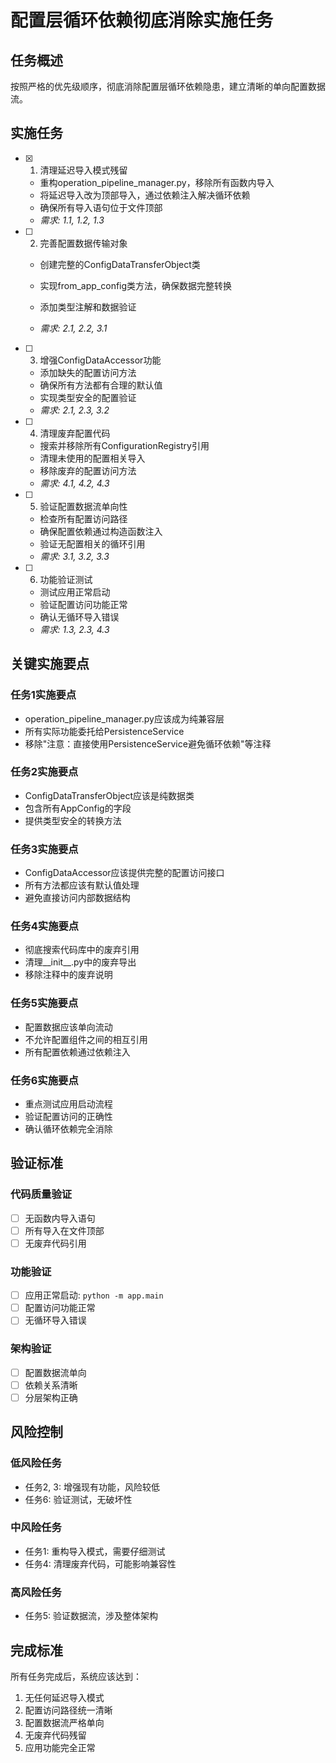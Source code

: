 # 配置层循环依赖彻底消除实施任务

## 任务概述

按照严格的优先级顺序，彻底消除配置层循环依赖隐患，建立清晰的单向配置数据流。

## 实施任务

- [x] 1. 清理延迟导入模式残留


  - 重构operation_pipeline_manager.py，移除所有函数内导入
  - 将延迟导入改为顶部导入，通过依赖注入解决循环依赖
  - 确保所有导入语句位于文件顶部
  - _需求: 1.1, 1.2, 1.3_



- [ ] 2. 完善配置数据传输对象
  - 创建完整的ConfigDataTransferObject类
  - 实现from_app_config类方法，确保数据完整转换
  - 添加类型注解和数据验证


  - _需求: 2.1, 2.2, 3.1_

- [ ] 3. 增强ConfigDataAccessor功能
  - 添加缺失的配置访问方法
  - 确保所有方法都有合理的默认值
  - 实现类型安全的配置验证
  - _需求: 2.1, 2.3, 3.2_

- [ ] 4. 清理废弃配置代码
  - 搜索并移除所有ConfigurationRegistry引用
  - 清理未使用的配置相关导入
  - 移除废弃的配置访问方法
  - _需求: 4.1, 4.2, 4.3_

- [ ] 5. 验证配置数据流单向性
  - 检查所有配置访问路径
  - 确保配置依赖通过构造函数注入
  - 验证无配置相关的循环引用
  - _需求: 3.1, 3.2, 3.3_

- [ ] 6. 功能验证测试
  - 测试应用正常启动
  - 验证配置访问功能正常
  - 确认无循环导入错误
  - _需求: 1.3, 2.3, 4.3_

## 关键实施要点

### 任务1实施要点
- operation_pipeline_manager.py应该成为纯兼容层
- 所有实际功能委托给PersistenceService
- 移除"注意：直接使用PersistenceService避免循环依赖"等注释

### 任务2实施要点
- ConfigDataTransferObject应该是纯数据类
- 包含所有AppConfig的字段
- 提供类型安全的转换方法

### 任务3实施要点
- ConfigDataAccessor应该提供完整的配置访问接口
- 所有方法都应该有默认值处理
- 避免直接访问内部数据结构

### 任务4实施要点
- 彻底搜索代码库中的废弃引用
- 清理__init__.py中的废弃导出
- 移除注释中的废弃说明

### 任务5实施要点
- 配置数据应该单向流动
- 不允许配置组件之间的相互引用
- 所有配置依赖通过依赖注入

### 任务6实施要点
- 重点测试应用启动流程
- 验证配置访问的正确性
- 确认循环依赖完全消除

## 验证标准

### 代码质量验证
- [ ] 无函数内导入语句
- [ ] 所有导入在文件顶部
- [ ] 无废弃代码引用

### 功能验证
- [ ] 应用正常启动: `python -m app.main`
- [ ] 配置访问功能正常
- [ ] 无循环导入错误

### 架构验证
- [ ] 配置数据流单向
- [ ] 依赖关系清晰
- [ ] 分层架构正确

## 风险控制

### 低风险任务
- 任务2, 3: 增强现有功能，风险较低
- 任务6: 验证测试，无破坏性

### 中风险任务
- 任务1: 重构导入模式，需要仔细测试
- 任务4: 清理废弃代码，可能影响兼容性

### 高风险任务
- 任务5: 验证数据流，涉及整体架构

## 完成标准

所有任务完成后，系统应该达到：
1. 无任何延迟导入模式
2. 配置访问路径统一清晰
3. 配置数据流严格单向
4. 无废弃代码残留
5. 应用功能完全正常
